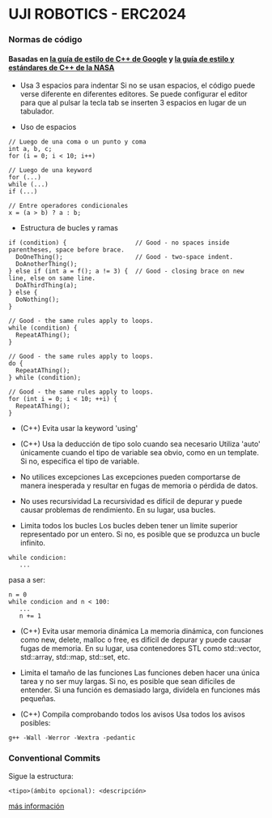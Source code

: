 # UJI ROBOTICS - ERC2024

### Normas de código
#### Basadas en [la guía de estilo de C++ de Google](https://google.github.io/styleguide/cppguide.html) y [la guía de estilo y estándares de C++ de la NASA](https://ntrs.nasa.gov/citations/20080039927)

* Usa 3 espacios para indentar
Si no se usan espacios, el código puede verse diferente en diferentes editores. Se puede configurar el editor para que al pulsar la tecla tab se inserten 3 espacios en lugar de un tabulador.

* Uso de espacios
```
// Luego de una coma o un punto y coma
int a, b, c;
for (i = 0; i < 10; i++)

// Luego de una keyword
for (...)
while (...)
if (...)

// Entre operadores condicionales
x = (a > b) ? a : b;
```

* Estructura de bucles y ramas
```
if (condition) {                   // Good - no spaces inside parentheses, space before brace.
  DoOneThing();                    // Good - two-space indent.
  DoAnotherThing();
} else if (int a = f(); a != 3) {  // Good - closing brace on new line, else on same line.
  DoAThirdThing(a);
} else {
  DoNothing();
}

// Good - the same rules apply to loops.
while (condition) {
  RepeatAThing();
}

// Good - the same rules apply to loops.
do {
  RepeatAThing();
} while (condition);

// Good - the same rules apply to loops.
for (int i = 0; i < 10; ++i) {
  RepeatAThing();
}
```

* (C++) Evita usar la keyword 'using'

* (C++) Usa la deducción de tipo solo cuando sea necesario
Utiliza 'auto' únicamente cuando el tipo de variable sea obvio, como en un template. Si no, especifica el tipo de variable.

* No utilices excepciones
Las excepciones pueden comportarse de manera inesperada y resultar en fugas de memoria o pérdida de datos.

* No uses recursividad
La recursividad es difícil de depurar y puede causar problemas de rendimiento. En su lugar, usa bucles.

* Limita todos los bucles
Los bucles deben tener un límite superior representado por un entero. Si no, es posible que se produzca un bucle infinito.
```
while condicion:
   ...
```
pasa a ser:
```
n = 0
while condicion and n < 100:
   ...
   n += 1
```

* (C++) Evita usar memoria dinámica
La memoria dinámica, con funciones como new, delete, malloc o free, es difícil de depurar y puede causar fugas de memoria. En su lugar, usa contenedores STL como std::vector, std::array, std::map, std::set, etc.

* Limita el tamaño de las funciones
Las funciones deben hacer una única tarea y no ser muy largas. Si no, es posible que sean difíciles de entender. Si una función es demasiado larga, divídela en funciones más pequeñas.

* (C++) Compila comprobando todos los avisos
Usa todos los avisos posibles:
```
g++ -Wall -Werror -Wextra -pedantic
```

### Conventional Commits
Sigue la estructura:
```
<tipo>(ámbito opcional): <descripción>
```

[más información](https://dev.to/achamorro_dev/conventional-commits-que-es-y-por-que-deberias-empezar-a-utilizarlo-23an)
